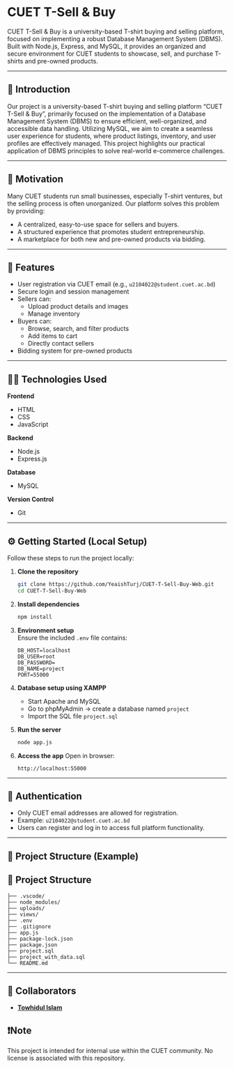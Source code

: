 # CUET T-Sell & Buy

CUET T-Sell & Buy is a university-based T-shirt buying and selling platform, focused on implementing a robust Database Management System (DBMS). Built with Node.js, Express, and MySQL, it provides an organized and secure environment for CUET students to showcase, sell, and purchase T-shirts and pre-owned products.

---

## 📌 Introduction

Our project is a university-based T-shirt buying and selling platform “CUET T-Sell & Buy”, primarily focused on the implementation of a Database Management System (DBMS) to ensure efficient, well-organized, and accessible data handling. Utilizing MySQL, we aim to create a seamless user experience for students, where product listings, inventory, and user profiles are effectively managed. This project highlights our practical application of DBMS principles to solve real-world e-commerce challenges.

---

## 🎯 Motivation

Many CUET students run small businesses, especially T-shirt ventures, but the selling process is often unorganized. Our platform solves this problem by providing:

- A centralized, easy-to-use space for sellers and buyers.
- A structured experience that promotes student entrepreneurship.
- A marketplace for both new and pre-owned products via bidding.

---

## 🚀 Features

- User registration via CUET email (e.g., `u2104022@student.cuet.ac.bd`)
- Secure login and session management
- Sellers can:
  - Upload product details and images
  - Manage inventory
- Buyers can:
  - Browse, search, and filter products
  - Add items to cart
  - Directly contact sellers
- Bidding system for pre-owned products

---

## 🧑‍💻 Technologies Used

**Frontend**
- HTML
- CSS
- JavaScript

**Backend**
- Node.js
- Express.js

**Database**
- MySQL

**Version Control**
- Git

---

## ⚙️ Getting Started (Local Setup)

Follow these steps to run the project locally:

1. **Clone the repository**
    ```bash
    git clone https://github.com/YeaishTurj/CUET-T-Sell-Buy-Web.git
    cd CUET-T-Sell-Buy-Web
    ```

2. **Install dependencies**
    ```bash
    npm install
    ```

3. **Environment setup**  
   Ensure the included `.env` file contains:
    ```env
    DB_HOST=localhost
    DB_USER=root
    DB_PASSWORD=
    DB_NAME=project
    PORT=55000
    ```

4. **Database setup using XAMPP**
    - Start Apache and MySQL
    - Go to phpMyAdmin → create a database named `project`
    - Import the SQL file `project.sql`

5. **Run the server**
    ```bash
    node app.js
    ```

6. **Access the app**
    Open in browser:
    ```
    http://localhost:55000
    ```

---

## 🔐 Authentication

- Only CUET email addresses are allowed for registration.
- Example: `u2104022@student.cuet.ac.bd`
- Users can register and log in to access full platform functionality.

---

## 📂 Project Structure (Example)

## 📂 Project Structure

```
├── .vscode/
├── node_modules/
├── uploads/
├── views/
├── .env
├── .gitignore
├── app.js
├── package-lock.json
├── package.json
├── project.sql
├── project_with_data.sql
└── README.md
```


---

## 👥 Collaborators

- **[Towhidul Islam](https://github.com/Towhid454)**

## ❗Note

This project is intended for internal use within the CUET community. No license is associated with this repository.
